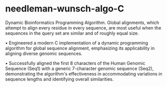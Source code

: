# needleman-wunsch-algo-C
Dynamic Bioinformatics Programming Algorithm. Global alignments, which attempt to align every residue in every sequence, are most useful when the sequences in the query set are similar and of roughly equal size.

• Engineered a modern C implementation of a dynamic programming algorithm for global sequence alignment, emphasizing its applicability in aligning diverse genomic sequences.

• Successfully aligned the first 8 characters of the Human Genomic Sequence (Seq1) with a generic 7-character genomic sequence (Seq2), demonstrating the algorithm's effectiveness in accommodating variations in sequence lengths and identifying overall similarities.


